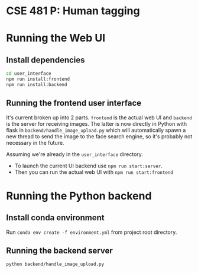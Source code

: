 # CSE 481 P: Human tagging


# Running the Web UI
## Install dependencies
```bash
cd user_interface
npm run install:frontend
npm run install:backend
```
## Running the frontend user interface
It's current broken up into 2 parts. `frontend` is the actual web UI and `backend` is the server for receiving images. The latter is now directly in Python with flask in `backend/handle_image_upload.py` which will automatically spawn a new thread to send the image to the face search engine, so it's probably not necessary in the future.

Assuming we're already in the `user_interface` directory.

- To launch the current UI backend use `npm run start:server`.
- Then you can run the actual web UI with `npm run start:frontend`

# Running the Python backend
## Install conda environment
Run `conda env create -f environment.yml` from project root directory.

## Running the backend server
`python backend/handle_image_upload.py`

